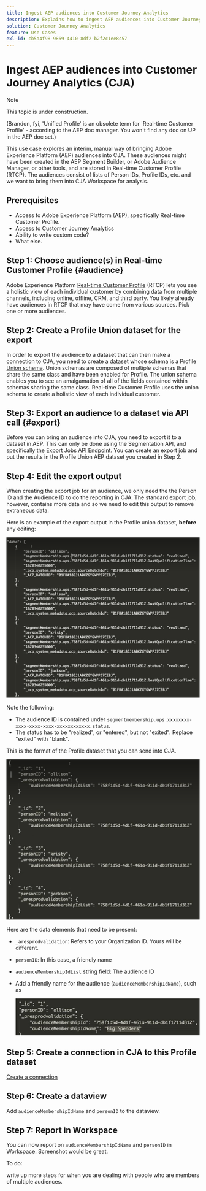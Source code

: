 ```yaml
---
title: Ingest AEP audiences into Customer Journey Analytics
description: Explains how to ingest AEP audiences into Customer Journey Analytics for further analysis.
solution: Customer Journey Analytics
feature: Use Cases
exl-id: cb5a4f98-9869-4410-8df2-b2f2c1ee8c57
---
```

# Ingest AEP audiences into Customer Journey Analytics (CJA)

>[!NOTE]
>
>This topic is under construction.

(Brandon, fyi,  'Unified Profile' is an obsolete term for 'Real-time Customer Profile' - according to the AEP doc manager. You won't find any doc on UP in the AEP doc set.) 

This use case explores an interim, manual way of bringing Adobe Experience Platform (AEP) audiences into CJA. These audiences might have been created in the AEP Segment Builder, or Adobe Audience Manager, or other tools, and are stored in Real-time Customer Profile (RTCP). The audiences consist of lists of Person IDs, Profile IDs, etc. and we want to bring them into CJA Workspace for analysis.

## Prerequisites

* Access to Adobe Experience Platform (AEP), specifically Real-time Customer Profile.
* Access to Customer Journey Analytics
* Ability to write custom code?
* What else.

## Step 1: Choose audience(s) in Real-time Customer Profile {#audience}

Adobe Experience Platform [Real-time Customer Profile](https://experienceleague.adobe.com/docs/experience-platform/profile/home.html?lang=en) (RTCP) lets you see a holistic view of each individual customer by combining data from multiple channels, including online, offline, CRM, and third party. You likely already have audiences in RTCP that may have come from various sources. Pick one or more audiences.

## Step 2: Create a Profile Union dataset for the export

In order to export the audience to a dataset that can then make a connection to CJA, you need to create a dataset whose schema is a Profile [Union schema](https://experienceleague.adobe.com/docs/experience-platform/profile/union-schemas/union-schema.html?lang=en#understanding-union-schemas).
Union schemas are composed of multiple schemas that share the same class and have been enabled for Profile. The union schema enables you to see an amalgamation of all of the fields contained within schemas sharing the same class. Real-time Customer Profile uses the union schema to create a holistic view of each individual customer.

## Step 3: Export an audience to a dataset via API call {#export}

Before you can bring an audience into CJA, you need to export it to a dataset in AEP. This can only be done using the Segmentation API, and specifically the [Export Jobs API Endpoint](https://experienceleague.adobe.com/docs/experience-platform/segmentation/api/export-jobs.html?lang=en). You can create an export job and put the results in the Profile Union AEP dataset you created in Step 2.

## Step 4: Edit the export output 

When creating the export job for an audience, we only need the the Person ID and the Audience ID to do the reporting in CJA. The standard export job, however, contains more data and so we need to edit this output to remove extraneous data.

Here is an example of the export output in the Profile union dataset, **before** any editing:

![Unedited output](assets/export-unedited.png)

Note the following:

* The audience ID is contained under `segmentmembership.ups.xxxxxxxx-xxxx-xxxx-xxxx-xxxxxxxxxxxx.status`.
* The status has to be "realized", or "entered", but not "exited". Replace "exited" with "blank".

This is the format of the Profile dataset that you can send into CJA.

![Edited output](assets/export-edited.png)

Here are the data elements that need to be present:

* `_aresprodvalidation`: Refers to your Organization ID. Yours will be different.
* `personID`: In this case, a friendly name
* `audienceMembershipIdList` string field: The audience ID
* Add a friendly name for the audience (`audienceMembershipIdName`), such as

   ![Friendly audience name](assets/audience-name.png)

## Step 5: Create a connection in CJA to this Profile dataset

[Create a connection](/help/connections/create-connection.md)

## Step 6: Create a dataview

Add `audienceMembershipIdName` and `personID` to the dataview.

## Step 7: Report in Workspace

You can now report on `audienceMembershipIdName` and `personID` in Workspace.
Screenshot would be great.

To do:

write up more steps for when you are dealing with people who are members of multiple audiences.
